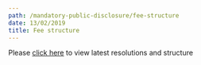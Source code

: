 ```yaml
---
path: /mandatory-public-disclosure/fee-structure
date: 13/02/2019
title: Fee structure
---
```


Please [click here](https://res.cloudinary.com/nkhil/image/upload/v1658087382/school/fee-structure_mtty4a.pdf) to view latest resolutions and structure